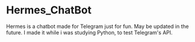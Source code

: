 # Hermes_ChatBot
Hermes is a chatbot made for Telegram just for fun. May be updated in the future.
I made it while i was studying Python, to test Telegram's API.
